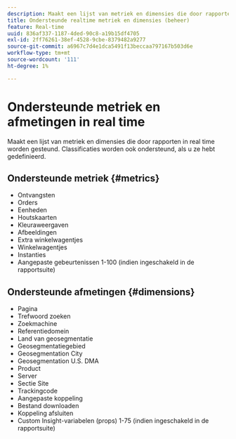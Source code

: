 ```yaml
---
description: Maakt een lijst van metriek en dimensies die door rapporten in real time worden gesteund. Classificaties worden ook ondersteund, als u ze hebt gedefinieerd.
title: Ondersteunde realtime metriek en dimensies (beheer)
feature: Real-time
uuid: 836af337-1187-4ded-90c8-a19b15df4705
exl-id: 2ff76261-38ef-4528-9cbe-8379482a9277
source-git-commit: a6967c7d4e1dca5491f13beccaa797167b503d6e
workflow-type: tm+mt
source-wordcount: '111'
ht-degree: 1%

---
```


# Ondersteunde metriek en afmetingen in real time

Maakt een lijst van metriek en dimensies die door rapporten in real time worden gesteund. Classificaties worden ook ondersteund, als u ze hebt gedefinieerd.

## Ondersteunde metriek {#metrics}

* Ontvangsten
* Orders
* Eenheden
* Houtskaarten
* Kleuraweergaven
* Afbeeldingen
* Extra winkelwagentjes
* Winkelwagentjes
* Instanties
* Aangepaste gebeurtenissen 1-100 (indien ingeschakeld in de rapportsuite)

## Ondersteunde afmetingen {#dimensions}

* Pagina
* Trefwoord zoeken
* Zoekmachine
* Referentiedomein
* Land van geosegmentatie
* Geosegmentatiegebied
* Geosegmentation City
* Geosegmentation U.S. DMA
* Product
* Server
* Sectie Site
* Trackingcode
* Aangepaste koppeling
* Bestand downloaden
* Koppeling afsluiten
* Custom Insight-variabelen (props) 1-75 (indien ingeschakeld in de rapportsuite)
